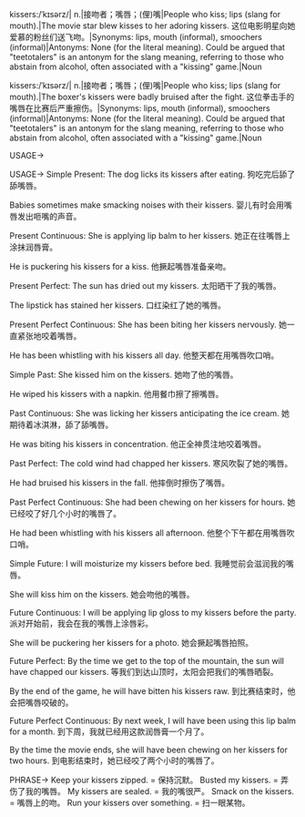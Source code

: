 kissers:/ˈkɪsərz/| n.|接吻者；嘴唇；(俚)嘴|People who kiss; lips (slang for mouth).|The movie star blew kisses to her adoring kissers.  这位电影明星向她爱慕的粉丝们送飞吻。|Synonyms: lips, mouth (informal), smoochers (informal)|Antonyms:  None (for the literal meaning).  Could be argued that "teetotalers" is an antonym for the slang meaning, referring to those who abstain from alcohol, often associated with a "kissing" game.|Noun

kissers:/ˈkɪsərz/| n.|接吻者；嘴唇；(俚)嘴|People who kiss; lips (slang for mouth).|The boxer's kissers were badly bruised after the fight.  这位拳击手的嘴唇在比赛后严重擦伤。|Synonyms: lips, mouth (informal), smoochers (informal)|Antonyms:  None (for the literal meaning).  Could be argued that "teetotalers" is an antonym for the slang meaning, referring to those who abstain from alcohol, often associated with a "kissing" game.|Noun


USAGE->

USAGE->
Simple Present:
The dog licks its kissers after eating.  狗吃完后舔了舔嘴唇。

Babies sometimes make smacking noises with their kissers.  婴儿有时会用嘴唇发出咂嘴的声音。


Present Continuous:
She is applying lip balm to her kissers. 她正在往嘴唇上涂抹润唇膏。

He is puckering his kissers for a kiss. 他撅起嘴唇准备亲吻。


Present Perfect:
The sun has dried out my kissers.  太阳晒干了我的嘴唇。

The lipstick has stained her kissers.  口红染红了她的嘴唇。


Present Perfect Continuous:
She has been biting her kissers nervously. 她一直紧张地咬着嘴唇。

He has been whistling with his kissers all day. 他整天都在用嘴唇吹口哨。


Simple Past:
She kissed him on the kissers. 她吻了他的嘴唇。

He wiped his kissers with a napkin. 他用餐巾擦了擦嘴唇。


Past Continuous:
She was licking her kissers anticipating the ice cream.  她期待着冰淇淋，舔了舔嘴唇。

He was biting his kissers in concentration.  他正全神贯注地咬着嘴唇。


Past Perfect:
The cold wind had chapped her kissers.  寒风吹裂了她的嘴唇。

He had bruised his kissers in the fall. 他摔倒时擦伤了嘴唇。


Past Perfect Continuous:
She had been chewing on her kissers for hours. 她已经咬了好几个小时的嘴唇了。

He had been whistling with his kissers all afternoon. 他整个下午都在用嘴唇吹口哨。


Simple Future:
I will moisturize my kissers before bed. 我睡觉前会滋润我的嘴唇。

She will kiss him on the kissers. 她会吻他的嘴唇。


Future Continuous:
I will be applying lip gloss to my kissers before the party.  派对开始前，我会在我的嘴唇上涂唇彩。

She will be puckering her kissers for a photo.  她会撅起嘴唇拍照。


Future Perfect:
By the time we get to the top of the mountain, the sun will have chapped our kissers.  等我们到达山顶时，太阳会把我们的嘴唇晒裂。

By the end of the game, he will have bitten his kissers raw.  到比赛结束时，他会把嘴唇咬破的。


Future Perfect Continuous:
By next week, I will have been using this lip balm for a month. 到下周，我就已经用这款润唇膏一个月了。

By the time the movie ends, she will have been chewing on her kissers for two hours.  到电影结束时，她已经咬了两个小时的嘴唇了。



PHRASE->
Keep your kissers zipped. = 保持沉默。
Busted my kissers. = 弄伤了我的嘴唇。
My kissers are sealed. = 我的嘴很严。
Smack on the kissers. = 嘴唇上的吻。
Run your kissers over something. = 扫一眼某物。
